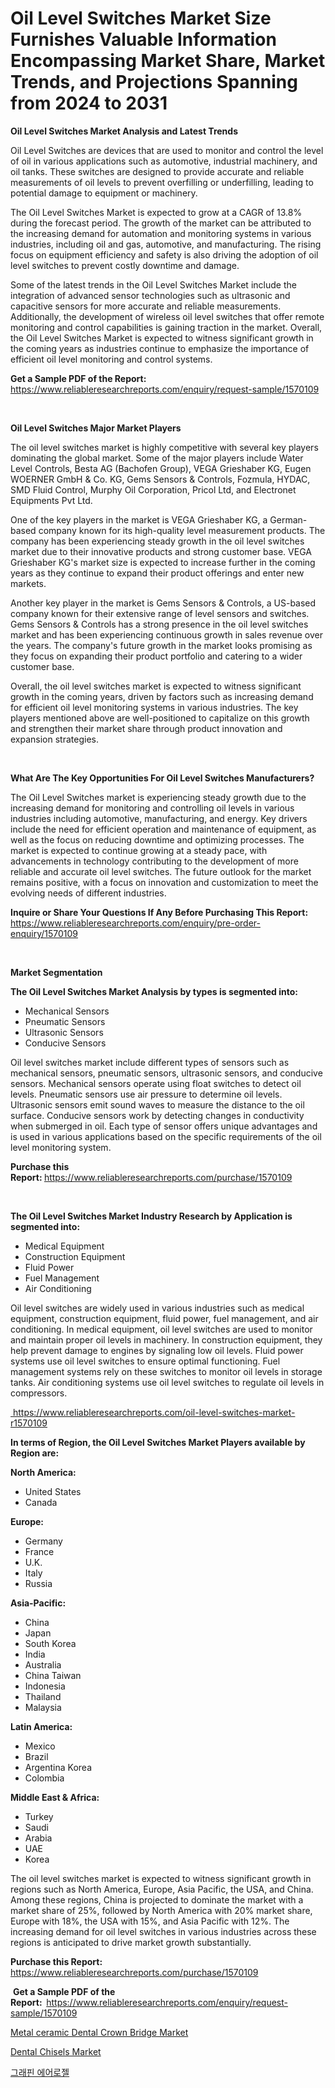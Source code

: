 <p><h1>Oil Level Switches Market Size Furnishes Valuable Information Encompassing Market Share, Market Trends, and Projections Spanning from 2024 to 2031</h1></p><p><strong>Oil Level Switches Market Analysis and Latest Trends</strong></p>
<p><p>Oil Level Switches are devices that are used to monitor and control the level of oil in various applications such as automotive, industrial machinery, and oil tanks. These switches are designed to provide accurate and reliable measurements of oil levels to prevent overfilling or underfilling, leading to potential damage to equipment or machinery.</p><p>The Oil Level Switches Market is expected to grow at a CAGR of 13.8% during the forecast period. The growth of the market can be attributed to the increasing demand for automation and monitoring systems in various industries, including oil and gas, automotive, and manufacturing. The rising focus on equipment efficiency and safety is also driving the adoption of oil level switches to prevent costly downtime and damage.</p><p>Some of the latest trends in the Oil Level Switches Market include the integration of advanced sensor technologies such as ultrasonic and capacitive sensors for more accurate and reliable measurements. Additionally, the development of wireless oil level switches that offer remote monitoring and control capabilities is gaining traction in the market. Overall, the Oil Level Switches Market is expected to witness significant growth in the coming years as industries continue to emphasize the importance of efficient oil level monitoring and control systems.</p></p>
<p><strong>Get a Sample PDF of the Report:&nbsp;</strong> <a href="https://www.reliableresearchreports.com/enquiry/request-sample/1570109">https://www.reliableresearchreports.com/enquiry/request-sample/1570109</a></p>
<p>&nbsp;</p>
<p><strong>Oil Level Switches Major Market Players</strong></p>
<p><p>The oil level switches market is highly competitive with several key players dominating the global market. Some of the major players include Water Level Controls, Besta AG (Bachofen Group), VEGA Grieshaber KG, Eugen WOERNER GmbH & Co. KG, Gems Sensors & Controls, Fozmula, HYDAC, SMD Fluid Control, Murphy Oil Corporation, Pricol Ltd, and Electronet Equipments Pvt Ltd.</p><p>One of the key players in the market is VEGA Grieshaber KG, a German-based company known for its high-quality level measurement products. The company has been experiencing steady growth in the oil level switches market due to their innovative products and strong customer base. VEGA Grieshaber KG's market size is expected to increase further in the coming years as they continue to expand their product offerings and enter new markets.</p><p>Another key player in the market is Gems Sensors & Controls, a US-based company known for their extensive range of level sensors and switches. Gems Sensors & Controls has a strong presence in the oil level switches market and has been experiencing continuous growth in sales revenue over the years. The company's future growth in the market looks promising as they focus on expanding their product portfolio and catering to a wider customer base.</p><p>Overall, the oil level switches market is expected to witness significant growth in the coming years, driven by factors such as increasing demand for efficient oil level monitoring systems in various industries. The key players mentioned above are well-positioned to capitalize on this growth and strengthen their market share through product innovation and expansion strategies.</p></p>
<p>&nbsp;</p>
<p><strong>What Are The Key Opportunities For Oil Level Switches Manufacturers?</strong></p>
<p><p>The Oil Level Switches market is experiencing steady growth due to the increasing demand for monitoring and controlling oil levels in various industries including automotive, manufacturing, and energy. Key drivers include the need for efficient operation and maintenance of equipment, as well as the focus on reducing downtime and optimizing processes. The market is expected to continue growing at a steady pace, with advancements in technology contributing to the development of more reliable and accurate oil level switches. The future outlook for the market remains positive, with a focus on innovation and customization to meet the evolving needs of different industries.</p></p>
<p><strong>Inquire or Share Your Questions If Any Before Purchasing This Report:</strong> <a href="https://www.reliableresearchreports.com/enquiry/pre-order-enquiry/1570109">https://www.reliableresearchreports.com/enquiry/pre-order-enquiry/1570109</a></p>
<p>&nbsp;</p>
<p><strong>Market Segmentation</strong></p>
<p><strong>The Oil Level Switches Market Analysis by types is segmented into:</strong></p>
<p><ul><li>Mechanical Sensors</li><li>Pneumatic Sensors</li><li>Ultrasonic Sensors</li><li>Conducive Sensors</li></ul></p>
<p><p>Oil level switches market include different types of sensors such as mechanical sensors, pneumatic sensors, ultrasonic sensors, and conducive sensors. Mechanical sensors operate using float switches to detect oil levels. Pneumatic sensors use air pressure to determine oil levels. Ultrasonic sensors emit sound waves to measure the distance to the oil surface. Conducive sensors work by detecting changes in conductivity when submerged in oil. Each type of sensor offers unique advantages and is used in various applications based on the specific requirements of the oil level monitoring system.</p></p>
<p><strong>Purchase this Report:&nbsp;</strong><a href="https://www.reliableresearchreports.com/purchase/1570109">https://www.reliableresearchreports.com/purchase/1570109</a></p>
<p>&nbsp;</p>
<p><strong>The Oil Level Switches Market Industry Research by Application is segmented into:</strong></p>
<p><ul><li>Medical Equipment</li><li>Construction Equipment</li><li>Fluid Power</li><li>Fuel Management</li><li>Air Conditioning</li></ul></p>
<p><p>Oil level switches are widely used in various industries such as medical equipment, construction equipment, fluid power, fuel management, and air conditioning. In medical equipment, oil level switches are used to monitor and maintain proper oil levels in machinery. In construction equipment, they help prevent damage to engines by signaling low oil levels. Fluid power systems use oil level switches to ensure optimal functioning. Fuel management systems rely on these switches to monitor oil levels in storage tanks. Air conditioning systems use oil level switches to regulate oil levels in compressors.</p></p>
<p><a href="https://www.reliableresearchreports.com/oil-level-switches-market-r1570109">&nbsp;https://www.reliableresearchreports.com/oil-level-switches-market-r1570109</a></p>
<p><strong>In terms of Region, the Oil Level Switches Market Players available by Region are:</strong></p>
<p>
    <p> <strong> North America: </strong>
        <ul>
            <li>United States</li>
            <li>Canada</li>
        </ul>
        </p> 
    <p> <strong> Europe: </strong>
        <ul>
            <li>Germany</li>
            <li>France</li>
            <li>U.K.</li>
            <li>Italy</li>
            <li>Russia</li>
        </ul>
        </p> 
    <p> <strong> Asia-Pacific: </strong>
        <ul>
            <li>China</li>
            <li>Japan</li>
            <li>South Korea</li>
            <li>India</li>
            <li>Australia</li>
            <li>China Taiwan</li>
            <li>Indonesia</li>
            <li>Thailand</li>
            <li>Malaysia</li>
        </ul>
        </p> 
    <p> <strong> Latin America: </strong>
        <ul>
            <li>Mexico</li>
            <li>Brazil</li>
            <li>Argentina Korea</li>
            <li>Colombia</li>
        </ul>
        </p> 
    <p> <strong> Middle East & Africa: </strong>
        <ul>
            <li>Turkey</li>
            <li>Saudi</li>
            <li>Arabia</li>
            <li>UAE</li>
            <li>Korea</li>
        </ul>
    </p>
    </p>
<p><p>The oil level switches market is expected to witness significant growth in regions such as North America, Europe, Asia Pacific, the USA, and China. Among these regions, China is projected to dominate the market with a market share of 25%, followed by North America with 20% market share, Europe with 18%, the USA with 15%, and Asia Pacific with 12%. The increasing demand for oil level switches in various industries across these regions is anticipated to drive market growth substantially.</p></p>
<p><strong>Purchase this Report: </strong><a href="https://www.reliableresearchreports.com/purchase/1570109">https://www.reliableresearchreports.com/purchase/1570109</a></p>
<p>&nbsp;<strong>Get a Sample PDF of the Report:&nbsp;&nbsp;</strong><a href="https://www.reliableresearchreports.com/enquiry/request-sample/1570109">https://www.reliableresearchreports.com/enquiry/request-sample/1570109</a></p>
<p><strong></strong></p>
<p><p><a href="https://www.linkedin.com/pulse/metal-ceramic-dental-crown-bridge-market-size-reveals-best-skg1e?trackingId=dkaQnvPWh5JxLbCGXRuCCA%3D%3D">Metal ceramic Dental Crown Bridge Market</a></p><p><a href="https://www.linkedin.com/pulse/dental-chisels-market-size-cagr-trends-2024-2030-sensei-analytics-hlmze?trackingId=HL4WByUq95KvXj%2F4LRlQuQ%3D%3D">Dental Chisels Market</a></p><p><a href="https://github.com/sougarounis/Market-Research-Report-List-3/blob/main/340581927763.md">그래핀 에어로젤</a></p></p>